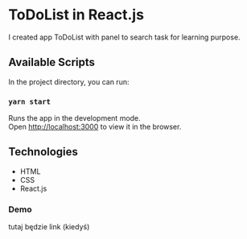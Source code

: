 
# ToDoList in React.js
I created app ToDoList with panel to search task for learning purpose.

## Available Scripts

In the project directory, you can run:

### `yarn start`

Runs the app in the development mode.<br>
Open [http://localhost:3000](http://localhost:3000) to view it in the browser.

## Technologies
* HTML 
* CSS
* React.js

### Demo
tutaj będzie link (kiedyś)
